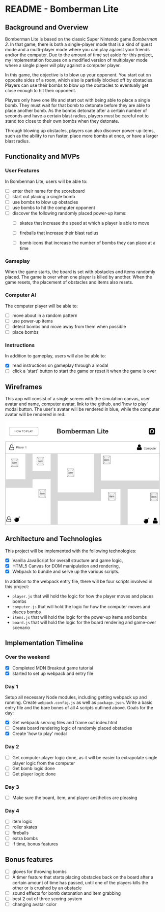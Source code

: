 # README - Bomberman Lite

## Background and Overview

Bomberman Lite is based on the classic Super Nintendo game *Bomberman 2*. In that game, there is both a single-player mode that is a kind of quest mode and a multi-player mode where you can play against your friends and/or the computer. Due to the amount of time set aside for this project, my implementation focuses on a modified version of multiplayer mode where a single player will play against a computer player.

In this game, the objective is to blow up your opponent. You start out on opposite sides of a room, which also is partially blocked off by obstacles. Players can use their bombs to blow up the obstacles to eventually get close enough to hit their opponent.

Players only have one life and start out with being able to place a single bomb. They must wait for that bomb to detonate before they are able to place another bomb. As the bombs detonate after a certain number of seconds and have a certain blast radius, players must be careful not to stand too close to their own bombs when they detonate.

Through blowing up obstacles, players can also discover power-up items, such as the ability to run faster, place more bombs at once, or have a larger blast radius.

## Functionality and MVPs
### User Features
In Bomberman Lite, users will be able to:
- [ ] enter their name for the scoreboard
- [ ] start out placing a single bomb
- [ ] use bombs to blow up obstacles
- [ ] use bombs to hit the computer opponent
- [ ] discover  the following randomly placed power-up items:
  - [ ] skates that increase the speed at which a player is able to move
  - [ ] fireballs that increase their blast radius
  - [ ] bomb icons that increase the number of bombs they can place at a time


### Gameplay
When the game starts, the board is set with obstacles and items randomly placed. The game is over when one player is killed by another. When the game resets, the placement of obstacles and items also resets.

### Computer AI
The computer player will be able to:
- [ ] move about in a random pattern
- [ ] use power-up items
- [ ] detect bombs and move away from them when possible
- [ ] place bombs

### Instructions
In addition to gameplay, users will also be able to:
- [x] read instructions on gameplay through a modal
- [ ] click a 'start' button to start the game or reset it when the game is over

## Wireframes
This app will consist of a single screen with the simulation canvas,
user avatar and name, computer avatar, link to the github, and 'how to play' modal button.
The user's avatar will be rendered in blue, while the computer avatar will be rendered in red.

![board wireframe](https://github.com/cscov/bomberman-lite/blob/master/images/home.png)

## Architecture and Technologies
This project will be implemented with the following technologies:

- [x] Vanilla JavaScript for overall structure and game logic,
- [x] HTML5 Canvas for DOM manipulation and rendering,
- [x] Webpack to bundle and serve up the various scripts.

In addition to the webpack entry file, there will be four scripts involved in this project:
- `player.js` that will hold the logic for how the player moves and places bombs
- `computer.js` that will hold the logic for how the computer moves and places bombs
- `items.js` that will hold the logic for the power-up items and bombs
- `board.js` that will hold the logic for the board rendering and game-over scenario

## Implementation Timeline
### Over the weekend
- [x] Completed MDN Breakout game tutorial
- [x] started to set up webpack and entry file

### Day 1
Setup all necessary Node modules, including getting webpack up and running. Create `webpack.config.js` as well as `package.json`. Write a basic entry file and the bare bones of all 4 scripts outlined above.
Goals for the day:
- [x] Get webpack serving files and frame out index.html
- [ ] Create board rendering logic of randomly placed obstacles
- [x] Create 'how to play' modal

### Day 2
- [ ] Get computer player logic done, as it will be easier to extrapolate single player logic from the computer
- [ ] Get bomb logic done
- [ ] Get player logic done

### Day 3
- [ ] Make sure the board, item, and player aesthetics are pleasing


### Day 4
- [ ]  item logic
  - [ ] roller skates
  - [ ] fireballs
  - [ ] extra bombs
- [ ] If time, bonus features

## Bonus features
- [ ] gloves for throwing bombs
- [ ] A timer feature that starts placing obstacles back on the board after a certain amount of time has passed, until one of the players kills the other or is crushed by an obstacle
- [ ] sound effects for bomb detonation and item grabbing
- [ ] best 2 out of three scoring system
- [ ] changing avatar color
